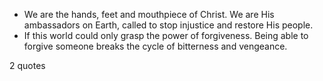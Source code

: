  - We are the hands, feet and mouthpiece of Christ. We are His ambassadors on Earth, called to stop injustice and restore His people.
 - If this world could only grasp the power of forgiveness. Being able to forgive someone breaks the cycle of bitterness and vengeance.

2 quotes